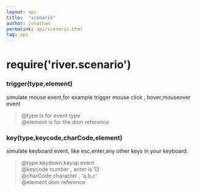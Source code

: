 ```yaml
---
layout: api
title:  "scenario"
author: jonathan
permalink: api/scenario.html
tag: api
---
```


# require('river.scenario')

### trigger(type,element)

simulate mouse event,for example trigger mouse click , hover,mouseover event  

> @type is for event type   
> @element is for the dom reference

### key(type,keycode,charCode,element)

simulate keyboard event, like esc,enter,any other keys in your keyboard.  

>@type keydown,keyup event  
>@keycode number , enter is 13  
>@charCode character , 'a,b,c'  
>@element dom reference  
